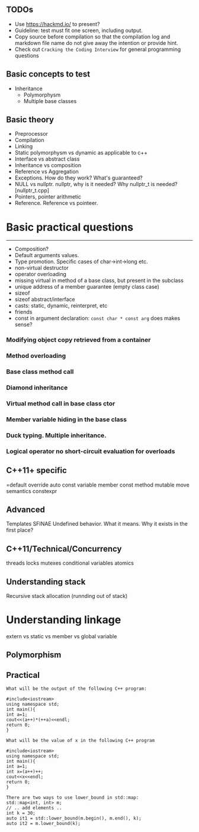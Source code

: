 ## TODOs
  * Use https://hackmd.io/ to present?
  * Guideline: test must fit one screen, including output.
  * Copy source before compilation so that the compilation log and markdown
    file name do not give away the intention or provide hint.
  * Check out `Cracking the Coding Interview` for general programming questions

## Basic concepts to test
* Inheritance
  * Polymorphysm 
  * Multiple base classes

## Basic theory
* Preprocessor
* Compilation
* Linking
* Static polymorphysm vs dynamic as applicable to c++
* Interface vs abstract class
* Inheritance vs composition
* Reference vs Aggregation
* Exceptions. How do they work? What's guaranteed?
* NULL vs nullptr. nullptr, why is it needed? Why nullptr_t is needed? [nullptr_t.cpp]
* Pointers, pointer arithmetic
* Reference. Reference vs pointeer.


# Basic practical questions
---
* Composition?
* Default arguments values.
* Type promotion. Specific cases of char->int->long etc.
* non-virtual destructor
* operator overloading
* missing virtual in method of a base class, but present in the subclass
* unique address of a member guarantee (empty class case)
* sizeof
* sizeof abstract/interface
* casts: static, dynamic, reinterpret, etc
* friends
* const in argument declaration: `const char * const arg` does makes sense?


### Modifying object copy retrieved from a container
### Method overloading

### Base class method call
### Diamond inheritance
### Virtual method call in base class ctor
### Member variable hiding in the base class
### Duck typing. Multiple inheritance.

### Logical operator no short-circuit evaluation for overloads



## C++11+ specific
=default
override
auto
const variable member
const method
mutable
move semantics
constexpr

## Advanced
Templates
SFINAE
Undefined behavior. What it means. Why it exists in the first place?


## C++11/Technical/Concurrency
threads
locks
mutexes
conditional variables
atomics

## Understanding stack
Recursive stack allocation (runnding out of stack)

# Understanding linkage
extern vs static vs member vs global variable


## Polymorphism

## Practical

```
What will be the output of the following C++ program:

#include<iostream>
using namespace std;
int main(){
int a=1;
cout<<(a++)*(++a)<<endl;
return 0;
}
```

```
What will be the value of x in the following C++ program

#include<iostream>
using namespace std;
int main(){
int a=1;
int x=(a++)++;
cout<<x<<endl;
return 0;
}
```
```
There are two ways to use lower_bound in std::map:
std::map<int, int> m; 
// .. add elements .. 
int k = 30; 
auto it1 = std::lower_bound(m.begin(), m.end(), k); 
auto it2 = m.lower_bound(k); 
```